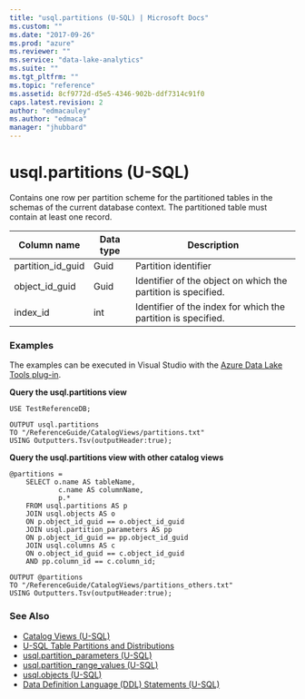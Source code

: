 ```yaml
---
title: "usql.partitions (U-SQL) | Microsoft Docs"
ms.custom: ""
ms.date: "2017-09-26"
ms.prod: "azure"
ms.reviewer: ""
ms.service: "data-lake-analytics"
ms.suite: ""
ms.tgt_pltfrm: ""
ms.topic: "reference"
ms.assetid: 8cf9772d-d5e5-4346-902b-ddf7314c91f0
caps.latest.revision: 2
author: "edmacauley"
ms.author: "edmaca"
manager: "jhubbard"
---
```

# usql.partitions (U-SQL)
Contains one row per partition scheme for the partitioned tables in the schemas of the current database context.  The partitioned table must contain at least one record.

Column name  |Data type  |Description  
---------|---------|---------
partition_id_guid     |Guid         |Partition identifier         
object_id_guid     |Guid         |Identifier of the object on which the partition is specified.         
index_id     |int         | Identifier of the index for which the partition is specified.         


### Examples
The examples can be executed in Visual Studio with the [Azure Data Lake Tools plug-in](https://www.microsoft.com/download/details.aspx?id=49504). 


**Query the usql.partitions view**
```
USE TestReferenceDB;

OUTPUT usql.partitions
TO "/ReferenceGuide/CatalogViews/partitions.txt"
USING Outputters.Tsv(outputHeader:true);
```

**Query the usql.partitions view with other catalog views**
```
@partitions =
    SELECT o.name AS tableName,
            c.name AS columnName,
            p.*
    FROM usql.partitions AS p
    JOIN usql.objects AS o
    ON p.object_id_guid == o.object_id_guid
    JOIN usql.partition_parameters AS pp
    ON p.object_id_guid == pp.object_id_guid
    JOIN usql.columns AS c
    ON o.object_id_guid == c.object_id_guid
    AND pp.column_id == c.column_id;

OUTPUT @partitions
TO "/ReferenceGuide/CatalogViews/partitions_others.txt"
USING Outputters.Tsv(outputHeader:true);   
```

### See Also
* [Catalog Views (U-SQL)](../u-sql/catalog-views-u-sql.md)
* [U-SQL Table Partitions and Distributions](../u-sql/create-table-u-sql-creating-a-table-with-schema.md#partitioning)
* [usql.partition_parameters (U-SQL)](../u-sql/usql-partition-parameters-u-sql.md)
* [usql.partition_range_values (U-SQL)](../u-sql/usql-partition-range-values-u-sql.md)
* [usql.objects (U-SQL)](../u-sql/usql-objects-u-sql.md)
* [Data Definition Language (DDL) Statements (U-SQL)](../u-sql/data-definition-language-ddl-statements-u-sql.md)



